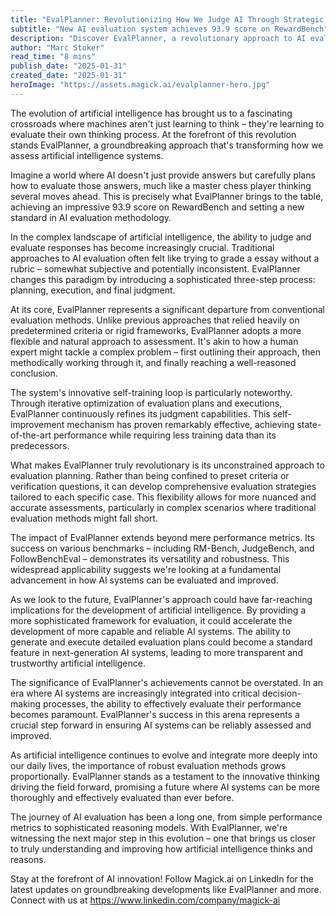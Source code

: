 ```yaml
---
title: "EvalPlanner: Revolutionizing How We Judge AI Through Strategic Thinking"
subtitle: "New AI evaluation system achieves 93.9 score on RewardBench"
description: "Discover EvalPlanner, a revolutionary approach to AI evaluation that achieves a 93.9 score on RewardBench. This groundbreaking system introduces a three-step process for assessing AI systems, combining planning, execution, and final judgment in a way that mirrors human expert thinking."
author: "Marc Stoker"
read_time: "8 mins"
publish_date: "2025-01-31"
created_date: "2025-01-31"
heroImage: "https://assets.magick.ai/evalplanner-hero.jpg"
---
```


The evolution of artificial intelligence has brought us to a fascinating crossroads where machines aren't just learning to think – they're learning to evaluate their own thinking process. At the forefront of this revolution stands EvalPlanner, a groundbreaking approach that's transforming how we assess artificial intelligence systems.

Imagine a world where AI doesn't just provide answers but carefully plans how to evaluate those answers, much like a master chess player thinking several moves ahead. This is precisely what EvalPlanner brings to the table, achieving an impressive 93.9 score on RewardBench and setting a new standard in AI evaluation methodology.

In the complex landscape of artificial intelligence, the ability to judge and evaluate responses has become increasingly crucial. Traditional approaches to AI evaluation often felt like trying to grade a essay without a rubric – somewhat subjective and potentially inconsistent. EvalPlanner changes this paradigm by introducing a sophisticated three-step process: planning, execution, and final judgment.

At its core, EvalPlanner represents a significant departure from conventional evaluation methods. Unlike previous approaches that relied heavily on predetermined criteria or rigid frameworks, EvalPlanner adopts a more flexible and natural approach to assessment. It's akin to how a human expert might tackle a complex problem – first outlining their approach, then methodically working through it, and finally reaching a well-reasoned conclusion.

The system's innovative self-training loop is particularly noteworthy. Through iterative optimization of evaluation plans and executions, EvalPlanner continuously refines its judgment capabilities. This self-improvement mechanism has proven remarkably effective, achieving state-of-the-art performance while requiring less training data than its predecessors.

What makes EvalPlanner truly revolutionary is its unconstrained approach to evaluation planning. Rather than being confined to preset criteria or verification questions, it can develop comprehensive evaluation strategies tailored to each specific case. This flexibility allows for more nuanced and accurate assessments, particularly in complex scenarios where traditional evaluation methods might fall short.

The impact of EvalPlanner extends beyond mere performance metrics. Its success on various benchmarks – including RM-Bench, JudgeBench, and FollowBenchEval – demonstrates its versatility and robustness. This widespread applicability suggests we're looking at a fundamental advancement in how AI systems can be evaluated and improved.

As we look to the future, EvalPlanner's approach could have far-reaching implications for the development of artificial intelligence. By providing a more sophisticated framework for evaluation, it could accelerate the development of more capable and reliable AI systems. The ability to generate and execute detailed evaluation plans could become a standard feature in next-generation AI systems, leading to more transparent and trustworthy artificial intelligence.

The significance of EvalPlanner's achievements cannot be overstated. In an era where AI systems are increasingly integrated into critical decision-making processes, the ability to effectively evaluate their performance becomes paramount. EvalPlanner's success in this arena represents a crucial step forward in ensuring AI systems can be reliably assessed and improved.

As artificial intelligence continues to evolve and integrate more deeply into our daily lives, the importance of robust evaluation methods grows proportionally. EvalPlanner stands as a testament to the innovative thinking driving the field forward, promising a future where AI systems can be more thoroughly and effectively evaluated than ever before.

The journey of AI evaluation has been a long one, from simple performance metrics to sophisticated reasoning models. With EvalPlanner, we're witnessing the next major step in this evolution – one that brings us closer to truly understanding and improving how artificial intelligence thinks and reasons.

Stay at the forefront of AI innovation! Follow Magick.ai on LinkedIn for the latest updates on groundbreaking developments like EvalPlanner and more. Connect with us at https://www.linkedin.com/company/magick-ai
